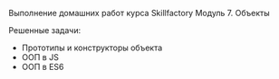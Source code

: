 Выполнение домашних работ курса Skillfactory Модуль 7. Объекты

Решенные задачи:
- Прототипы и конструкторы объекта
- ООП в JS
- ООП в ES6
